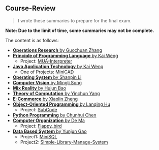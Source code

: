 ## Course-Review
>   I wrote these summaries to prepare for the final exam.

**Note: Due to the limit of time, some summaries may not be complete.**

The content is as follows:

+   [**Operations Research** by Guochuan Zhang](https://github.com/jiangshibiao/Course-Review/blob/master/Operations-Research/Operations-Research.md)
+   [**Principle of Programming Language** by Kai Weng](https://github.com/jiangshibiao/Course-Review/blob/master/Principle-of-Programming-Language/readmemd)
    +   Project: [MUA-Interpreter](https://github.com/jiangshibiao/MUA-Interpreter)
+   [**Java Application Technology** by Kai Weng](https://github.com/jiangshibiao/Course-Review/blob/master/Java-Application-Technology/readme.md)
    +   One of Projects: [MiniCAD](https://github.com/jiangshibiao/MiniCAD)
+ [**Operating System** by Shanpin Li](https://github.com/jiangshibiao/Course-Review/blob/master/Operating-System/readme.md)
+   [**Computer Vision** by Mingli Song](https://github.com/jiangshibiao/Course-Review/blob/master/Computer-Vision/readme.md)
+   [**Mix Reality** by Hujun Bao](https://github.com/jiangshibiao/Course-Review/blob/master/Mix-Reality/readme.md)
+   [**Theory of Computation** by Yinchun Yang](https://github.com/jiangshibiao/Course-Review/blob/master/Theory-of-Computation/Theory-of-Computation.md)
+   [**E-Commerce** by Xiaolin Zheng](https://github.com/jiangshibiao/Course-Review/blob/master/E-Commerce)
+   [**Object-Oriented Programming** by Lanqing Hu](https://github.com/jiangshibiao/Course-Review/blob/master/Object-Oriented-Programming/Object-Oriented-Programming.md)
    +   Project: [SubCode](https://github.com/jiangshibiao/Text-Editor--Subcode)
+   [**Python Programming** by Chunhui Chen](https://github.com/jiangshibiao/Course-Review/blob/master/Python-Programming/Python-Programming.md)
+   [**Computer Organization** by De Ma](https://github.com/jiangshibiao/Course-Review/blob/master/Computer-Organization/readme.md)
    +   Project: [Flappy_bird](https://github.com/jiangshibiao/Flappy_bird)
+   [**Data Based System** by Yunjun Gao](https://github.com/jiangshibiao/Course-Review/blob/master/Data-Based-System/readme.md)
    +   Project1: [MiniSQL](https://github.com/jiangshibiao/MiniSQL)
    +   Project2: [Simple-Library-Manage-System](https://github.com/jiangshibiao/Simple-Library-Manage-System)

